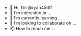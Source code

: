 - 👋 Hi, I’m @ryan456ff
- 👀 I’m interested in ...
- 🌱 I’m currently learning ...
- 💞️ I’m looking to collaborate on ...
- 📫 How to reach me ...

<!---
ryan456ff/ryan456ff is a ✨ special ✨ repository because its `README.md` (this file) appears on your GitHub profile.
You can click the Preview link to take a look at your changes.
--->
